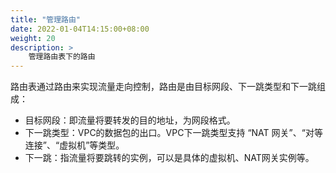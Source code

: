 ```yaml
---
title: "管理路由"
date: 2022-01-04T14:15:00+08:00
weight: 20
description: >
    管理路由表下的路由
---
```


路由表通过路由来实现流量走向控制，路由是由目标网段、下一跳类型和下一跳组成：

- 目标网段：即流量将要转发的目的地址，为网段格式。
- 下一跳类型：VPC的数据包的出口。VPC下一跳类型支持 “NAT 网关”、“对等连接”、“虚拟机”等类型。
- 下一跳：指流量将要跳转的实例，可以是具体的虚拟机、NAT网关实例等。


